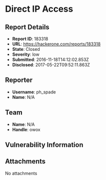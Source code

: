 # Direct IP Access

## Report Details
- **Report ID**: 183318
- **URL**: https://hackerone.com/reports/183318
- **State**: Closed
- **Severity**: low
- **Submitted**: 2016-11-18T14:12:02.853Z
- **Disclosed**: 2017-05-22T09:52:11.863Z

## Reporter
- **Username**: ph_spade
- **Name**: N/A

## Team
- **Name**: N/A
- **Handle**: owox

## Vulnerability Information


## Attachments
No attachments

